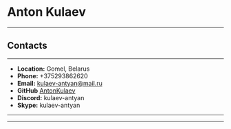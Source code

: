# Anton Kulaev
******
## Contacts 
******
* __Location:__ Gomel, Belarus
* __Phone:__ +375293862620
* __Email:__ kulaev-antyan@mail.ru
* __GitHub__ [AntonKulaev](https://github.com/AntonKulaev)
* __Discord:__ kulaev-antyan
* __Skype:__ kulaev-antyan 
*********
*********
